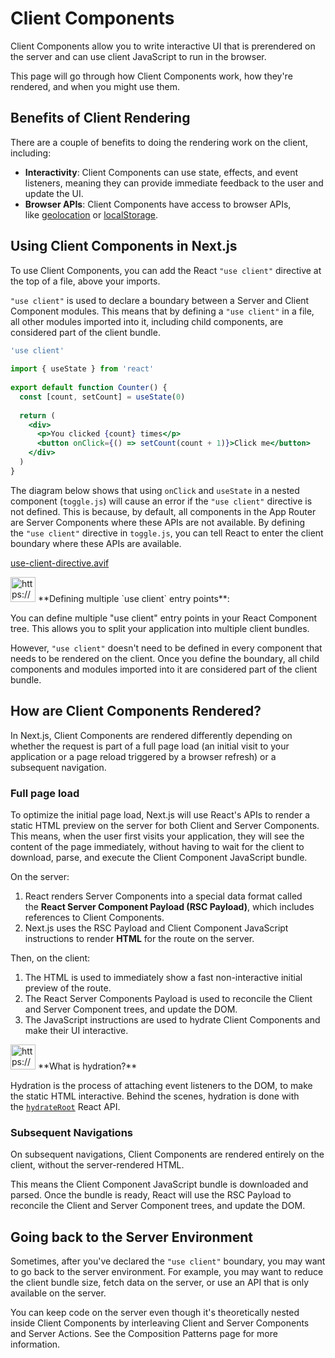 # Client Components

Client Components allow you to write interactive UI that is prerendered on the server and can use client JavaScript to run in the browser.

This page will go through how Client Components work, how they're rendered, and when you might use them.

## Benefits of Client Rendering

There are a couple of benefits to doing the rendering work on the client, including:

- **Interactivity**: Client Components can use state, effects, and event listeners, meaning they can provide immediate feedback to the user and update the UI.
- **Browser APIs**: Client Components have access to browser APIs, like [geolocation](https://developer.mozilla.org/docs/Web/API/Geolocation_API) or [localStorage](https://developer.mozilla.org/docs/Web/API/Window/localStorage).

## Using Client Components in Next.js

To use Client Components, you can add the React `"use client"` directive at the top of a file, above your imports.

`"use client"` is used to declare a boundary between a Server and Client Component modules. This means that by defining a `"use client"` in a file, all other modules imported into it, including child components, are considered part of the client bundle.

```jsx
'use client'
 
import { useState } from 'react'
 
export default function Counter() {
  const [count, setCount] = useState(0)
 
  return (
    <div>
      <p>You clicked {count} times</p>
      <button onClick={() => setCount(count + 1)}>Click me</button>
    </div>
  )
}
```

The diagram below shows that using `onClick` and `useState` in a nested component (`toggle.js`) will cause an error if the `"use client"` directive is not defined. This is because, by default, all components in the App Router are Server Components where these APIs are not available. By defining the `"use client"` directive in `toggle.js`, you can tell React to enter the client boundary where these APIs are available.

[use-client-directive.avif](Client%20Components%201b2aeacbb29981208d82f62717f76c53/use-client-directive.avif)

<aside>
<img src="https://www.notion.so/icons/new-alert_yellow.svg" alt="https://www.notion.so/icons/new-alert_yellow.svg" width="40px" /> **Defining multiple `use client` entry points**:

You can define multiple "use client" entry points in your React Component tree. This allows you to split your application into multiple client bundles.

However, `"use client"` doesn't need to be defined in every component that needs to be rendered on the client. Once you define the boundary, all child components and modules imported into it are considered part of the client bundle.

</aside>

## How are Client Components Rendered?

In Next.js, Client Components are rendered differently depending on whether the request is part of a full page load (an initial visit to your application or a page reload triggered by a browser refresh) or a subsequent navigation.

### Full page load

To optimize the initial page load, Next.js will use React's APIs to render a static HTML preview on the server for both Client and Server Components. This means, when the user first visits your application, they will see the content of the page immediately, without having to wait for the client to download, parse, and execute the Client Component JavaScript bundle.

On the server:

1. React renders Server Components into a special data format called the **React Server Component Payload (RSC Payload)**, which includes references to Client Components.
2. Next.js uses the RSC Payload and Client Component JavaScript instructions to render **HTML** for the route on the server.

Then, on the client:

1. The HTML is used to immediately show a fast non-interactive initial preview of the route.
2. The React Server Components Payload is used to reconcile the Client and Server Component trees, and update the DOM.
3. The JavaScript instructions are used to hydrate Client Components and make their UI interactive.

<aside>
<img src="https://www.notion.so/icons/new-alert_yellow.svg" alt="https://www.notion.so/icons/new-alert_yellow.svg" width="40px" /> **What is hydration?**

Hydration is the process of attaching event listeners to the DOM, to make the static HTML interactive. Behind the scenes, hydration is done with the [`hydrateRoot`](https://react.dev/reference/react-dom/client/hydrateRoot) React API.

</aside>

### Subsequent Navigations

On subsequent navigations, Client Components are rendered entirely on the client, without the server-rendered HTML.

This means the Client Component JavaScript bundle is downloaded and parsed. Once the bundle is ready, React will use the RSC Payload to reconcile the Client and Server Component trees, and update the DOM.

## Going back to the Server Environment

Sometimes, after you've declared the `"use client"` boundary, you may want to go back to the server environment. For example, you may want to reduce the client bundle size, fetch data on the server, or use an API that is only available on the server.

You can keep code on the server even though it's theoretically nested inside Client Components by interleaving Client and Server Components and Server Actions. See the Composition Patterns page for more information.